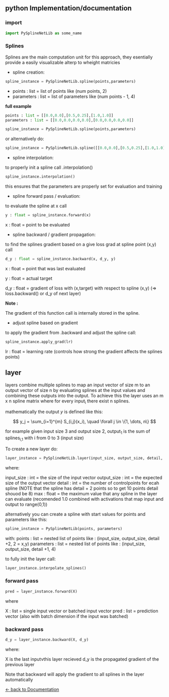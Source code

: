 
## python Implementation/documentation

### import

```python
import PySplineNetLib as some_name
```

### Splines
Splines are the main computation unit for this approach, they esentially provide a easily visualizable alterp to wheight matricies

- spline creation:
```python
spline_instance = PySplineNetLib.spline(points,parameters)
```
* points : list = list of points like (num points, 2)
* parameters : list = list of parameters like (num points - 1, 4)

**full example**

```python
points : list = [[0.0,0.0],[0.5,0.25],[1.0,1.0]]
parameters : list = [[0.0,0.0,0.0,0.0],[0.0,0.0,0.0,0.0]]

spline_instance = PySplineNetLib.spline(points,parameters)
```

or alternatively do:

```python
spline_instance = PySplineNetLib.spline([[0.0,0.0],[0.5,0.25],[1.0,1.0]],[[0.0]*4]*2)
```

- spline interpolation:

to properly init a spline call .interpolation()

```python
spline_instance.interpolation()
```

this ensures that the parameters are properly set for evaluation and training

- spline forward pass / evaluation:

to evaluate the spline at x call

```python
y : float = spline_instance.forward(x)
```

x : float = point to be evaluated

- spline backward / gradient propagation:

to find the splines gradient based on a give loss grad at spline point (x,y) call

```python
d_y : float = spline_instance.backward(x, d_y, y)
```
x : float = point that was last evaluated

y : float = actual target 

d_y : float = gradient of loss with (x,target) with respect to spline (x,y) (=> loss.backward() or d_y of next layer)

**Note :**

The gradient of this function call is internally stored in the spline.

- adjust spline based on gradient

to apply the gradient from .backward and adjust the spline call:
```python
spline_instance.apply_grad(lr)
```

lr : float = learning rate (controls how strong the gradient affects the splines points)

## layer

layers combine multiple splines to map an input vector of size m to an output vector of size n by evaluating splines at the input values and combining these outputs into the output. To achieve this the layer uses an m x n spline matrix where for every input<sub>i</sub> there exist n splines. 

mathematically the output $y$ is defined like this:

$$
y_j = \sum_{i=1}^{m} S_{i,j}(x_i), \quad \forall j \in \{1, \dots, n\}
$$

for example given input size 3 and output size 2, output<sub>1</sub> is the sum of splines<sub>i,1</sub> with i from 0 to 3 (input size)

To create a new layer do:

```python
layer_instance = PySplineNetLib.layer(input_size, output_size, detail, max)
```

where:

input_size : int = the size of the input vector
output_size : int = the expected size of the output vector
detail : int = the number of controlpoints for ecah spline (NOTE that the spline has detail + 2 points so to get 10 points detail shouod be 8)
max : float = the maximum value that any spline in the layer can evaluate (recomended 1.0 combined with activations that map input and output to range(0,1))

alternatively you can create a spline with start values for points and parameters like this:

```python
spline_instance = PySplineNetLib(points, parameters)
```

with:
points : list = nested list of points like : (input_size, output_size, detail +2, 2 = x,y) 
parameters : list = nested list of points like : (input_size, output_size, detail +1, 4)

to fully init the layer call:

```python
layer_instance.interpolate_splines()
```

### forward pass

```python
pred = layer_instance.forward(X)
```

where

X : list = single input vector or batched input vector
pred : list = prediction vector (also with batch dimension if the input was batched)

### backward pass

```python
d_y = layer_instance.backward(X, d_y)
```

where:

X is the last inputvthis layer recieved
d_y is the propagated gradient of the previous layer

Note that backward will apply the gradient to all splines in the layer automatically

[<- back to Documentation](../README.md)